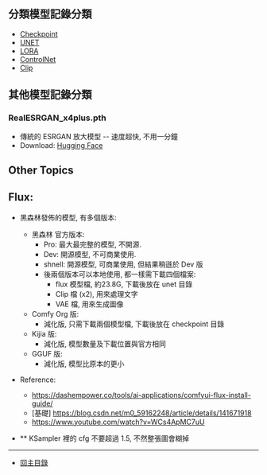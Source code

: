 ## 分類模型記錄分類

- [Checkpoint](./模型記錄/模型記錄_checkpoint.md)
- [UNET](./模型記錄/模型記錄_unet.md)
- [LORA](./模型記錄/模型記錄_lora.md)
- [ControlNet](./模型記錄/模型記錄_controlnet.md)
- [Clip](./模型記錄/模型記錄_clip.md)


## 其他模型記錄分類

### RealESRGAN_x4plus.pth
- 傳統的 ESRGAN 放大模型 -- 速度超快, 不用一分鐘
- Download: [Hugging Face](https://huggingface.co/lllyasviel/Annotators/tree/main)


## Other Topics

## Flux:
- 黑森林發佈的模型, 有多個版本:
  - 黑森林 官方版本:
    - Pro: 最大最完整的模型, 不開源.
    - Dev: 開源模型, 不可商業使用.
    - shnell: 開源模型, 可商業使用, 但結果稍遜於 Dev 版
    - 後兩個版本可以本地使用, 都一樣需下載四個檔案:
      - flux 模型檔, 約23.8G, 下載後放在 unet 目錄
      - Clip 檔 (x2), 用來處理文字
      - VAE 檔, 用來生成圖像
  - Comfy Org 版:
    - 減化版, 只需下載兩個模型檔, 下載後放在 checkpoint 目錄
  - Kijia 版:
    - 減化版, 模型數量及下載位置與官方相同
  - GGUF 版:
    - 減化版, 模型比原本的更小
- Reference:
  - https://dashempower.co/tools/ai-applications/comfyui-flux-install-guide/
  - [基礎] https://blog.csdn.net/m0_59162248/article/details/141671918
  - https://www.youtube.com/watch?v=WCs4ApMC7uU

- ** KSampler 裡的 cfg 不要超過 1.5, 不然整張圖會糊掉

---

- [回主目錄](../index.md)
